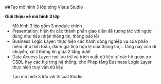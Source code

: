 ﻿##Tạo mô hình 3 lớp tỏng Visua Studio

**Giới thiệu về mô hình 3 lớp**
<ul>
Mô hình 3 lớp gồm 3 module chính
	<li>Presentation: hiển thị các thành phần giao diện để tương tác với người dùng như tiếp nhận thông tin, thông báo lỗi</li>
	<li>Business Logic Layer: thực hiện các hành động nghiệp vụ của phần mềm như tính toán, đánh giá tính hợp lệ của thông tin,.. Tầng này còn di chuyển, xử lí thông tin giữa 2 tầng dưới</li>
	<li>Data Access Layer: nơi lưu trữ và trích xuất dữ liệu từ các hệ quản trọ CSDL hay các file trng hệ thống. cho Phép tầng Business Logic Layer thực hiện truy vấn dữ liệu</li>
</ul>
<ul>Tạo mô hình 3 lớp với Visual Studio</ul>